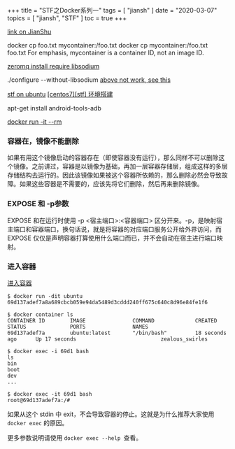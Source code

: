 +++
title = "STF之Docker系列一"
tags = [
    "jiansh"
]
date = "2020-03-07"
topics = [
    "jiansh",
    "STF"
]
toc = true
+++



[link on JianShu](https://www.jianshu.com/p/eb873d5fe759)

docker cp foo.txt mycontainer:/foo.txt
docker cp mycontainer:/foo.txt foo.txt
For emphasis, mycontainer is a container ID, not an image ID.

[zeromq install require libsodium](https://kerpanic.wordpress.com/2015/07/09/zero-mq-installation-package-requirements-libsodium-were-not-met/)

./configure --without-libsodium
[above not work, see this](https://www.unleashnetworks.com/blog/?p=651)


[stf on ubuntu](https://testerhome.com/articles/17696)
[[centos7][stf] 环境搭建](https://testerhome.com/topics/11055)


apt-get install android-tools-adb 

[docker run -it --rm ](https://docker_practice.gitee.io/image/pull.html)

### 容器在，镜像不能删除
如果有用这个镜像启动的容器存在（即使容器没有运行），那么同样不可以删除这个镜像。之前讲过，容器是以镜像为基础，再加一层容器存储层，组成这样的多层存储结构去运行的。因此该镜像如果被这个容器所依赖的，那么删除必然会导致故障。如果这些容器是不需要的，应该先将它们删除，然后再来删除镜像。

### EXPOSE 和 -p参数
EXPOSE 和在运行时使用 -p <宿主端口>:<容器端口> 区分开来。-p，是映射宿主端口和容器端口，换句话说，就是将容器的对应端口服务公开给外界访问，而 EXPOSE 仅仅是声明容器打算使用什么端口而已，并不会自动在宿主进行端口映射。

### 进入容器

[进入容器](https://docker_practice.gitee.io/container/attach_exec.html)

```
$ docker run -dit ubuntu
69d137adef7a8a689cbcb059e94da5489d3cddd240ff675c640c8d96e84fe1f6

$ docker container ls
CONTAINER ID        IMAGE               COMMAND             CREATED             STATUS              PORTS               NAMES
69d137adef7a        ubuntu:latest       "/bin/bash"         18 seconds ago      Up 17 seconds                           zealous_swirles

$ docker exec -i 69d1 bash
ls
bin
boot
dev
...

$ docker exec -it 69d1 bash
root@69d137adef7a:/#

```
如果从这个 stdin 中 exit，不会导致容器的停止。这就是为什么推荐大家使用` docker exec` 的原因。

更多参数说明请使用 `docker exec --help `查看。
